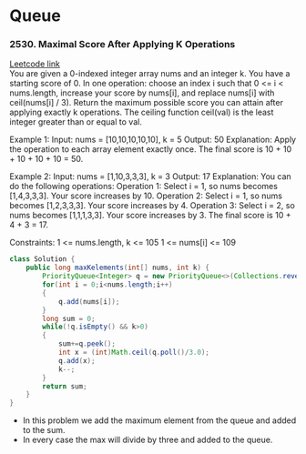 # Queue
### 2530. Maximal Score After Applying K Operations
[Leetcode link](https://leetcode.com/problems/maximal-score-after-applying-k-operations/description/?envType=daily-question&envId=2024-10-14)
<br>
You are given a 0-indexed integer array nums and an integer k. You have a starting score of 0. In one operation: choose an index i such that 0 <= i < nums.length, increase your score by nums[i], and replace nums[i] with ceil(nums[i] / 3).
Return the maximum possible score you can attain after applying exactly k operations. The ceiling function ceil(val) is the least integer greater than or equal to val.

Example 1:
Input: nums = [10,10,10,10,10], k = 5
Output: 50
Explanation: Apply the operation to each array element exactly once. The final score is 10 + 10 + 10 + 10 + 10 = 50.

Example 2:
Input: nums = [1,10,3,3,3], k = 3
Output: 17
Explanation: You can do the following operations:
Operation 1: Select i = 1, so nums becomes [1,4,3,3,3]. Your score increases by 10.
Operation 2: Select i = 1, so nums becomes [1,2,3,3,3]. Your score increases by 4.
Operation 3: Select i = 2, so nums becomes [1,1,1,3,3]. Your score increases by 3.
The final score is 10 + 4 + 3 = 17.

Constraints:
1 <= nums.length, k <= 105
1 <= nums[i] <= 109

```java
class Solution {
    public long maxKelements(int[] nums, int k) {
        PriorityQueue<Integer> q = new PriorityQueue<>(Collections.reverseOrder());
        for(int i = 0;i<nums.length;i++)
        {
            q.add(nums[i]);
        }
        long sum = 0;
        while(!q.isEmpty() && k>0)
        {
            sum+=q.peek();
            int x = (int)Math.ceil(q.poll()/3.0);
            q.add(x);
            k--;
        }
        return sum;
    }
}
```
- In this problem we add the maximum element from the queue and added to the sum.
- In every case the max will divide by three and added to the queue.
